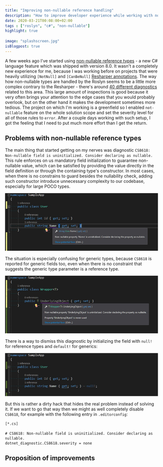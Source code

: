 ```yaml
---
title: "Improving non-nullable reference handling"
description: "How to improve developer experience while working with non-nullable references"
date: 2020-03-21T00:08:00+02:00
tags : ["roslyn", "c#", "non-nullable"]
highlight: true

image: "splashscreen.jpg"
isBlogpost: true
---
```


A few weeks ago I've started using [non-nullable reference types](/post/non-nullable-references-in-dotnet-core/) - a new C# language feature which was shipped with version 8.0. It wasn't a completely new experience for me, because I was working before on projects that were heavily utilizing `[NotNull]` and `[CanBeNull]` [Resharper annotations](http://localhost:1313/post/hunt-your-bugs-design-time/). The way how non-nullable types are handled by the Roslyn seems to be a little more complex contrary to the Resharper - there's around [40 different diagnostics](https://gist.github.com/cezarypiatek/f56c671c6f634aab285a88095488c1de) related to this area. This large amount of inspections is good because it very often brings your attention to the edge cases that you would probably overlook, but on the other hand it makes the development sometimes more tedious. The project on which I'm working is a greenfield so I enabled `not-nullable` feature on the whole solution scope and set the severity level for all of those rules to `error`. After a couple days working with such setup, I got the feeling that I need to put much more effort than I get the return.


## Problems with non-nullable reference types

The main thing that started getting on my nerves was diagnostic `CS8618: Non-nullable field is uninitialized. Consider declaring as nullable.` This rule enforces on us mandatory field initialization to guarantee non-nullable value, which can be satisfied by providing the value directly in the field definition or through the containing type's constructor. In most cases, when there is no constrains to guard besides the nullability check, adding such constructor introduce unnecessary complexity to our codebase, especially for large POCO types.

![](not_initialized.jpg)

The situation is especially confusing for generic types, because `CS8618` is reported for generic fields too, even when there is no constraint that suggests the generic type parameter is a reference type.

![](generics.jpg)

There is a way to dismiss this diagnostic by initializing the field with `null!` for reference types and `default!` for generics:

![](initialization_hack.jpg)

But this is rather a dirty hack that hides the real problem instead of solving it. If we want to go that way then we might as well completely disable `CS8618`, for example with the following entry in `.editorconfig`:

```editorconfig
[*.cs]

# CS8618: Non-nullable field is uninitialized. Consider declaring as nullable.
dotnet_diagnostic.CS8618.severity = none
```

## Proposition of improvements